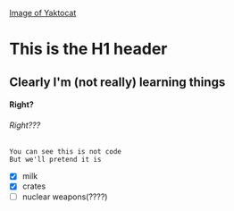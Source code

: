 [Image of Yaktocat](https://octodex.github.com/images/yaktocat.png)

# This is the H1 header
## Clearly I'm (not really) learning things
#### Right?
###### Right???

```
You can see this is not code
But we'll pretend it is
```
 - [x] milk
 - [x] crates
 - [ ] nuclear weapons(????)
